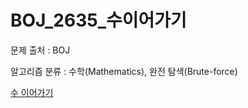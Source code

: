 # BOJ_2635_수이어가기
문제 출처 : BOJ

알고리즘 분류 : 수학(Mathematics), 완전 탐색(Brute-force)

[수 이어가기](https://www.acmicpc.net/problem/2635)